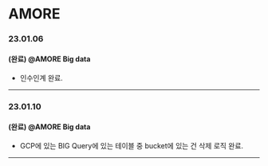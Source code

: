 # AMORE

### 23.01.06

#### (완료) @AMORE Big data
- 인수인계 완료.

---

### 23.01.10

#### (완료) @AMORE Big data
- GCP에 있는 BIG Query에 있는 테이블 중 bucket에 있는 건 삭제 로직 완료.

---
